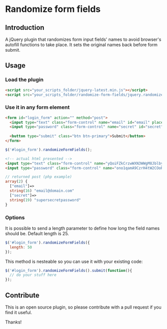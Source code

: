 # Randomize form fields

## Introduction

A jQuery plugin that randomizes form input fields' names to avoid browser's autofill functions to take place. It sets the original names back before form submit.

## Usage

### Load the plugin

```html
<script src="your_scripts_folder/jquery-latest.min.js"></script>
<script src="your_scripts_folder/randomize-form-fields/jquery.randomizeFormFields.js"></script>
```

### Use it in any form element

```html
<form id="login_form" action="" method="post">
  <input type="text" class="form-control" name="email" id="email" placeholder="E-mail">
  <input type="password" class="form-control" name="secret" id="secret" placeholder="Password">
  
  <button type="submit" class="btn btn-primary">Submit</button>
</form>
```

```javascript
$('#login_form').randomizeFormFields();
```

```html
<!-- actual html presented -->
<input type="text" class="form-control" name="yQoiFZkCrzwWXN3WWgM8Jblby" id="email" placeholder="E-mail">
<input type="password" class="form-control" name="ono1qamA9CzrH4tW2COoRtFKI" id="secret" placeholder="Passord">
```

```php
// returned post (php example)
array(2) {
  ["email"]=>
  string(16) "email@domain.com"
  ["secret"]=>
  string(19) "supersecretpassword"
}
```

### Options

It is possible to send a length parameter to define how long the field names should be. Default length is 25.

```javascript
$('#login_form').randomizeFormFields({
  length: 50
});
```

This method is nesteable so you can use it with your existing code:

```javascript
$('#login_form').randomizeFormFields().submit(function(){
  // do your stuff here
});
```

## Contribute

This is an open source plugin, so please contribute with a pull request if you find it useful.

Thanks!
